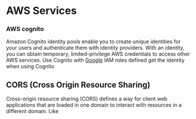 # AWS Services

### AWS cognito 
Amazon Cognito identity pools enable you to create unique identities for your users and authenticate them with identity providers. With an identity, you can obtain temporary, limited-privilege AWS credentials to access other AWS services. 
Use Cognito with [Google](https://docs.aws.amazon.com/cognito/latest/developerguide/google.html)
IAM roles defined get the identity when using Cognito

## CORS (Cross Origin Resource Sharing)
Cross-origin resource sharing (CORS) defines a way for client web applications that are loaded in one domain to interact with resources in a different domain. 
Like 
